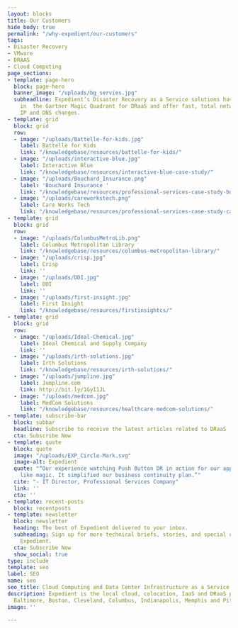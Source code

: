 ```yaml
---
layout: blocks
title: Our Customers
hide_body: true
permalink: "/why-expedient/our-customers"
tags:
- Disaster Recovery
- VMware
- DRAAS
- Cloud Computing
page_sections:
- template: page-hero
  block: page-hero
  banner_image: "/uploads/bg_servies.jpg"
  subheadline: Expedient’s Disaster Recovery as a Service solutions have been recognized
    in  the Gartner Magic Quadrant for DRaaS and offer fast, total network failover  without
    IP and DNS changes.
- template: grid
  block: grid
  row:
  - image: "/uploads/Battelle-for-kids.jpg"
    label: Battelle for Kids
    link: "/knowledgebase/resources/battelle-for-kids/"
  - image: "/uploads/interactive-blue.jpg"
    label: Interactive Blue
    link: "/knowledgebase/resources/interactive-blue-case-study/"
  - image: "/uploads/Bouchard_Insurance.png"
    label: 'Bouchard Insurance '
    link: "/knowledgebase/resources/professional-services-case-study-bouchard-insurance/"
  - image: "/uploads/careworkstech.png"
    label: Care Works Tech
    link: "/knowledgebase/resources/professional-services-case-study-careworks-tech/"
- template: grid
  block: grid
  row:
  - image: "/uploads/ColumbusMetroLib.png"
    label: Columbus Metropolitan Library
    link: "/knowledgebase/resources/columbus-metropolitan-library/"
  - image: "/uploads/crisp.jpg"
    label: Crisp
    link: ''
  - image: "/uploads/DDI.jpg"
    label: DDI
    link: ''
  - image: "/uploads/first-insight.jpg"
    label: First Insight
    link: "/knowledgebase/resources/firstinsightcs/"
- template: grid
  block: grid
  row:
  - image: "/uploads/Ideal-Chemical.jpg"
    label: Ideal Chemical and Supply Company
    link: ''
  - image: "/uploads/irth-solutions.jpg"
    label: Irth Solutions
    link: "/knowledgebase/resources/irth-solutions/"
  - image: "/uploads/jumpline.jpg"
    label: Jumpline.com
    link: http://bit.ly/1GyI1JL
  - image: "/uploads/medcom.jpg"
    label: MedCom Solutions
    link: "/knowledgebase/resources/healthcare-medcom-solutions/"
- template: subscribe-bar
  block: subbar
  headline: Subscribe to receive the latest articles related to DRaaS
  cta: Subscribe Now
- template: quote
  block: quote
  image: "/uploads/EXP_Circle-Mark.svg"
  image-alt: Expedient
  quote: "“Our experience watching Push Button DR in action for our applications was
    like magic. It simplified our business continuity plan.”"
  cite: "- IT Director, Professional Services Company"
  link: ''
  cta: ''
- template: recent-posts
  block: recentposts
- template: newsletter
  block: newsletter
  heading: The best of Expedient delivered to your inbox.
  subheading: Sign up for more technical briefs, stories, and special offers from
    Expedient.
  cta: Subscribe Now
  show_social: true
type: include
template: seo
label: SEO
name: seo
seo_title: Cloud Computing and Data Center Infrastructure as a Service
description: Expedient is the local cloud, colocation, IaaS and DRaaS provider in
  Baltimore, Boston, Cleveland, Columbus, Indianapolis, Memphis and Pittsburgh.
image: ''

---
```


